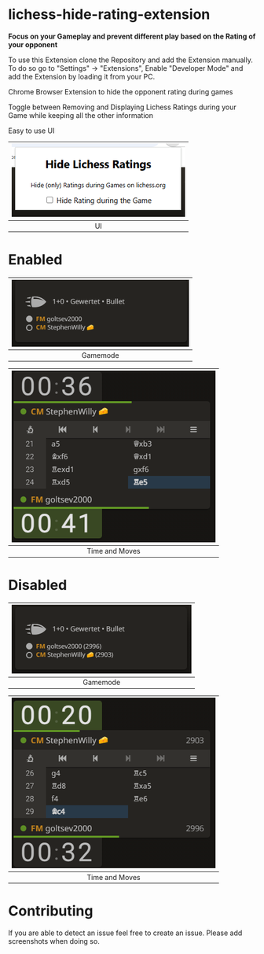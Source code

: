 # lichess-hide-rating-extension

<b>Focus on your Gameplay and prevent different play based on the Rating of your opponent</b>

To use this Extension clone the Repository and add the Extension manually. To do so go to "Settings" -> "Extensions", Enable "Developer Mode" and add the Extension by loading it from your PC. 

Chrome Browser Extension to hide the opponent rating during games

Toggle between Removing and Displaying Lichess Ratings during your Game while keeping all the other information 

Easy to use UI

|![UI](readme/ui.png) |
|:--:|
| UI |

# Enabled

|![Gamemode with Extension enabled](readme/left_without.png) |
|:--:|
| Gamemode |

|![Time with Extension enabled](readme/right_without.png) |
|:--:|
| Time and Moves |

# Disabled

|![Gamemode with Extension disabled](readme/left_with.png) |
|:--:|
| Gamemode |

|![Time with Extension disabled](readme/right_with.png) |
|:--:|
| Time and Moves |


# Contributing

If you are able to detect an issue feel free to create an issue. Please add screenshots when doing so.
